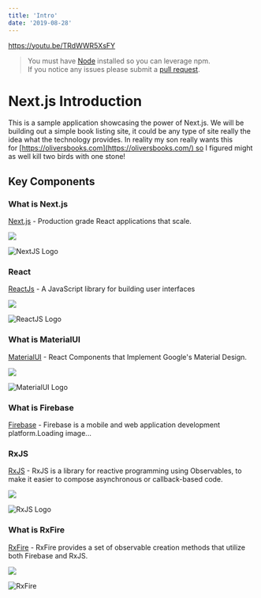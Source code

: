 ```yaml
---
title: 'Intro'
date: '2019-08-28'
---
```


https://youtu.be/TRdWWR5XsFY

> You must have [Node](https://nodejs.org/en/download/) installed so you can leverage npm.  
> If you notice any issues please submit a [pull request](https://github.com/AJONPLLC/ajonp-ajsbooks-nextjs/pulls).

# Next.js Introduction

This is a sample application showcasing the power of Next.js. We will be building out a simple book listing site, it could be any type of site really the idea what the technology provides. In reality my son really wants this for [https://oliversbooks.com](https://oliversbooks.com/) so I figured might as well kill two birds with one stone!

## Key Components[](https://codingcat.dev/courses/nextjs9/nextjs-using-materialui-and-firebase-intro#key-components)

### What is Next.js[](https://codingcat.dev/courses/nextjs9/nextjs-using-materialui-and-firebase-intro#what-is-nextjs)

[Next.js](https://nextjs.org/) - Production grade React applications that scale.

![](https://codingcat.dev/wp-content/uploads/2020/09/image-46.png)

![NextJS Logo](https://res.cloudinary.com/ajonp/image/upload/f_auto,q_auto/ajonp-ajonp-com/20-lesson-nextjs/Screen_Shot_2019-08-13_at_8.32.02_AM.png)

### React[](https://codingcat.dev/courses/nextjs9/nextjs-using-materialui-and-firebase-intro#react)

[ReactJs](https://reactjs.org/) - A JavaScript library for building user interfaces

![](https://codingcat.dev/wp-content/uploads/2020/09/image-49.png)

![ReactJS Logo](https://res.cloudinary.com/ajonp/image/upload/f_auto,q_auto/ajonp-ajonp-com/20-lesson-nextjs/Screen_Shot_2019-08-13_at_8.32.27_AM.png)

### What is MaterialUI[](https://codingcat.dev/courses/nextjs9/nextjs-using-materialui-and-firebase-intro#what-is-materialui)

[MaterialUI](https://material-ui.com/) - React Components that Implement Google's Material Design.

![](https://codingcat.dev/wp-content/uploads/2020/09/image-48.png)

![MaterialUI Logo](https://res.cloudinary.com/ajonp/image/upload/f_auto,q_auto/ajonp-ajonp-com/20-lesson-nextjs/Screen_Shot_2019-08-13_at_8.32.35_AM.png)

### What is Firebase[](https://codingcat.dev/courses/nextjs9/nextjs-using-materialui-and-firebase-intro#what-is-firebase)

[Firebase](https://firebase.google.com/) - Firebase is a mobile and web application development platform.Loading image...

### RxJS[](https://codingcat.dev/courses/nextjs9/nextjs-using-materialui-and-firebase-intro#rxjs)

[RxJS](https://rxjs.dev/) - RxJS is a library for reactive programming using Observables, to make it easier to compose asynchronous or callback-based code.

![](https://codingcat.dev/wp-content/uploads/2020/09/image-50.png)

![RxJS Logo](https://res.cloudinary.com/ajonp/image/upload/f_auto,q_auto/ajonp-ajonp-com/20-lesson-nextjs/Screen_Shot_2019-08-13_at_8.36.15_AM.png)

### What is RxFire[](https://codingcat.dev/courses/nextjs9/nextjs-using-materialui-and-firebase-intro#what-is-rxfire)

[RxFire](https://firebase.googleblog.com/2018/09/introducing-rxfire-easy-async-firebase.html) - RxFire provides a set of observable creation methods that utilize both Firebase and RxJS.

![](https://codingcat.dev/wp-content/uploads/2020/09/image-47.png)

![RxFire](https://res.cloudinary.com/ajonp/image/upload/f_auto,q_auto/v1556308985/ajonp-ajonp-com/17-rxfire-react-cats/RxFire_3.png)
